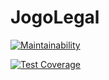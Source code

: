 # JogoLegal

[![Maintainability](https://api.codeclimate.com/v1/badges/a99a88d28ad37a79dbf6/maintainability)](https://codeclimate.com/github/2018-2-Desenho/CabecaVoleiJoelhoPe/maintainability)

[![Test Coverage](https://api.codeclimate.com/v1/badges/a99a88d28ad37a79dbf6/test_coverage)](https://codeclimate.com/github/2018-2-Desenho/CabecaVoleiJoelhoPe/test_coverage)

